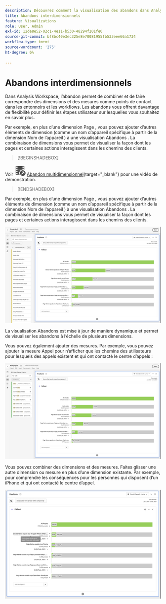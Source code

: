 ```yaml
---
description: Découvrez comment la visualisation des abandons dans Analysis Workspace vous permet de combiner et de faire correspondre des dimensions et des mesures comme points de contact dans les entonnoirs et les workflows. Découvrez comment cela offre davantage de flexibilité pour définir les étapes utilisateur sur lesquelles vous souhaitez en savoir plus.
title: Abandons interdimensionnels
feature: Visualizations
role: User, Admin
exl-id: 12de8e52-02c1-4e11-b530-48294f201fe0
source-git-commit: bf8bc40e3ec325e8e70081955fb533eee66a1734
workflow-type: tm+mt
source-wordcount: '275'
ht-degree: 6%

---
```


# Abandons interdimensionnels


Dans Analysis Workspace, l’abandon permet de combiner et de faire correspondre des dimensions et des mesures comme points de contact dans les entonnoirs et les workflows. Les abandons vous offrent davantage de flexibilité pour définir les étapes utilisateur sur lesquelles vous souhaitez en savoir plus.

Par exemple, en plus d’une dimension Page , vous pouvez ajouter d’autres éléments de dimension (comme un nom d’appareil spécifique à partir de la dimension Nom de l’appareil ) à une visualisation Abandons . La combinaison de dimensions vous permet de visualiser la façon dont les pages et certaines actions interagissent dans les chemins des clients.

>[!BEGINSHADEBOX]

Voir ![VideoCheckedOut](/help/assets/icons/VideoCheckedOut.svg) [Abandon multidimensionnel](https://video.tv.adobe.com/v/327465?quality=12&learn=on&captions=fre_fr){target="_blank"} pour une vidéo de démonstration.

>[!ENDSHADEBOX]

Par exemple, en plus d’une dimension Page , vous pouvez ajouter d’autres éléments de dimension (comme un nom d’appareil spécifique à partir de la dimension Nom de l’appareil ) à une visualisation Abandons . La combinaison de dimensions vous permet de visualiser la façon dont les pages et certaines actions interagissent dans les chemins des clients.

![Vue Toutes les visites présentant plusieurs dimensions comme points de contact.](assets/fallout-otherdimension.png)

La visualisation Abandons est mise à jour de manière dynamique et permet de visualiser les abandons à l’échelle de plusieurs dimensions.

Vous pouvez également ajouter des mesures. Par exemple, vous pouvez ajouter la mesure Appel pour n’afficher que les chemins des utilisateurs pour lesquels des appels existent et qui ont contacté le centre d’appels :

![Vue Toutes les visites affichant la mesure ajoutée : « Photo partagée ».](assets/fallout-metrics.png)

Vous pouvez combiner des dimensions et des mesures. Faites glisser une autre dimension ou mesure en plus d’une dimension existante. Par exemple, pour comprendre les conséquences pour les personnes qui disposent d’un iPhone et qui ont contacté le centre d’appel.

![Vue Toutes les visites affichant le nom de l’action ajoutée : mesure Photo partagée ET partagée.](assets/fallout-combined.png)
